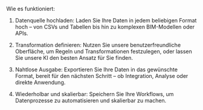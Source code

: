 Wie es funktioniert:

1. Datenquelle hochladen:
Laden Sie Ihre Daten in jedem beliebigen Format hoch – von CSVs und Tabellen bis hin zu komplexen BIM-Modellen oder APIs.

2. Transformation definieren:
Nutzen Sie unsere benutzerfreundliche Oberfläche, um Regeln und Transformationen festzulegen, oder lassen Sie unsere KI den besten Ansatz für Sie finden.

3. Nahtlose Ausgabe:
Exportieren Sie Ihre Daten in das gewünschte Format, bereit für den nächsten Schritt – ob Integration, Analyse oder direkte Anwendung.

4. Wiederholbar und skalierbar:
Speichern Sie Ihre Workflows, um Datenprozesse zu automatisieren und skalierbar zu machen.

